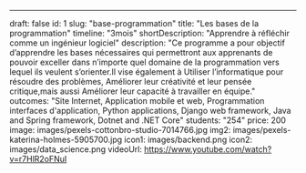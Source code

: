 ---

draft: false
id: 1
slug: "base-programmation"
title: "Les bases de la programmation"
timeline: "3mois"
shortDescription: "Apprendre à réfléchir comme un ingénieur logiciel"
description: "Ce programme a pour objectif d’apprendre les bases nécessaires qui permettront aux apprenants de pouvoir exceller dans n’importe quel domaine de la programmation vers lequel ils veulent s’orienter.Il vise également à Utiliser l’informatique pour résoudre des problèmes, Améliorer leur créativité et leur pensée critique,mais aussi Améliorer leur capacité à travailler en équipe."
outcomes: "Site Internet, Application mobile et web, Programmation interfaces d'application, Python applications, Django web framework, Java and Spring framework, Dotnet and .NET Core"
students: "254"
price: 200
image: images/pexels-cottonbro-studio-7014766.jpg
img2: images/pexels-katerina-holmes-5905700.jpg
icon1: images/backend.png
icon2: images/data_science.png
videoUrl: https://www.youtube.com/watch?v=r7HlR2oFNuI
